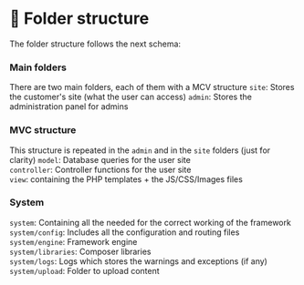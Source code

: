 # :open_file_folder: Folder structure

The folder structure follows the next schema:

### Main folders
There are two main folders, each of them with a MCV structure
`site`: Stores the customer's site (what the user can access)
`admin`: Stores the administration panel for admins

### MVC structure
This structure is repeated in the `admin` and in the `site` folders (just for clarity) 
`model`: Database queries for the user site  
`controller`: Controller functions for the user site  
`view`: containing the PHP templates + the JS/CSS/Images files  

### System
`system`: Containing all the needed for the correct working of the framework  
`system/config`: Includes all the configuration and routing files  
`system/engine`: Framework engine  
`system/libraries`: Composer libraries  
`system/logs`: Logs which stores the warnings and exceptions (if any)  
`system/upload`: Folder to upload content    